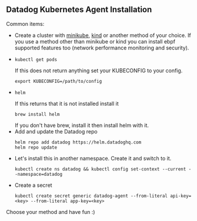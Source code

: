 Datadog Kubernetes Agent Installation
--

Common items:  
  
- Create a cluster with [minikube](https://minikube.sigs.k8s.io/docs/), [kind](https://kind.sigs.k8s.io/) or another method of your choice.  If you use a method other than minikube or kind you can install ebpf supported features too (network performance monitoring and security).  
- ```  
  kubectl get pods  
  ```  
  If this does not return anything set your KUBECONFIG to your config.  
  ```
  export KUBECONFIG=/path/to/config  
- ```
  helm  
  ```  
  If this returns that it is not installed install it  
  ```
  brew install helm  
  ```  
  If you don't have brew, install it then install helm with it.  
- Add and update the Datadog repo  
  ```  
  helm repo add datadog https://helm.datadoghq.com  
  helm repo update  
  ```  
- Let's install this in another namespace. Create it and switch to it.
  ```  
  kubectl create ns datadog && kubectl config set-context --current --namespace=datadog
  ```  
- Create a secret  
  ```
  kubectl create secret generic datadog-agent --from-literal api-key=<key> --from-literal app-key=<key>  
  ```  
  
Choose your method and have fun :)  
